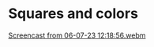 # Squares and colors
[Screencast from 06-07-23 12:18:56.webm](https://github.com/dafnemus/squares/assets/57498199/6f1aa825-237c-44d7-a604-017f5bc7ad8c)
